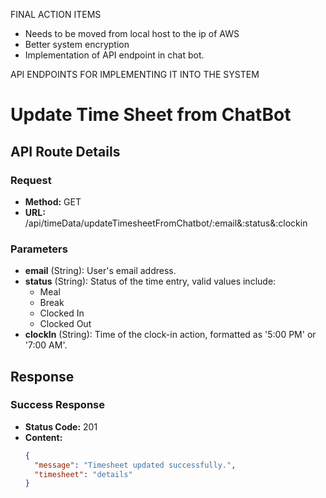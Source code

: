 FINAL ACTION ITEMS
- Needs to be moved from local host to the ip of AWS
- Better system encryption
- Implementation of API endpoint in chat bot. 

API ENDPOINTS FOR IMPLEMENTING IT INTO THE SYSTEM
# Update Time Sheet from ChatBot
## API Route Details

### Request
- **Method:** GET
- **URL:** /api/timeData/updateTimesheetFromChatbot/:email&:status&:clockin

### Parameters
- **email** (String): User's email address.
- **status** (String): Status of the time entry, valid values include:
  - Meal
  - Break
  - Clocked In
  - Clocked Out
- **clockIn** (String): Time of the clock-in action, formatted as '5:00 PM' or '7:00 AM'.

## Response

### Success Response
- **Status Code:** 201
- **Content:** 
  ```json
  {
    "message": "Timesheet updated successfully.",
    "timesheet": "details"
  }
